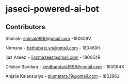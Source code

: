 # jaseci-powered-ai-bot

## Contributors
   Shimak- shimak998@gmail.com -180608V 
   
   Nirmana - bethebest.vn@gmail.com - 180460H 
   
   Ijaz Azeez = ijazmazeez@gmail.com - 180054R
   
   Dilshan Bandara - kmdbandara1998@gmail.com - 180064X
   
   Anjalie Kalansuriya - piumatara.19@gmail.com - 180296J
